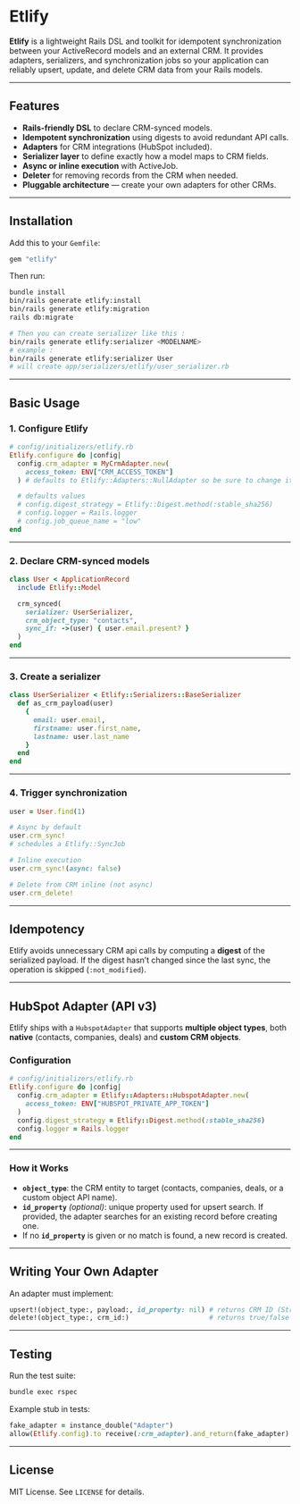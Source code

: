 # Etlify

**Etlify** is a lightweight Rails DSL and toolkit for idempotent synchronization between your ActiveRecord models and an external CRM.
It provides adapters, serializers, and synchronization jobs so your application can reliably upsert, update, and delete CRM data from your Rails models.

---

## Features

- **Rails-friendly DSL** to declare CRM-synced models.
- **Idempotent synchronization** using digests to avoid redundant API calls.
- **Adapters** for CRM integrations (HubSpot included).
- **Serializer layer** to define exactly how a model maps to CRM fields.
- **Async or inline execution** with ActiveJob.
- **Deleter** for removing records from the CRM when needed.
- **Pluggable architecture** — create your own adapters for other CRMs.

---

## Installation

Add this to your `Gemfile`:

```ruby
gem "etlify"
```

Then run:

```bash
bundle install
bin/rails generate etlify:install
bin/rails generate etlify:migration
rails db:migrate

# Then you can create serializer like this :
bin/rails generate etlify:serializer <MODELNAME>
# example :
bin/rails generate etlify:serializer User
# will create app/serializers/etlify/user_serializer.rb
```

---

## Basic Usage

### 1. Configure Etlify

```ruby
# config/initializers/etlify.rb
Etlify.configure do |config|
  config.crm_adapter = MyCrmAdapter.new(
    access_token: ENV["CRM_ACCESS_TOKEN"]
  ) # defaults to Etlify::Adapters::NullAdapter so be sure to change it

  # defaults values
  # config.digest_strategy = Etlify::Digest.method(:stable_sha256)
  # config.logger = Rails.logger
  # config.job_queue_name = "low"
end
```

---

### 2. Declare CRM-synced models

```ruby
class User < ApplicationRecord
  include Etlify::Model

  crm_synced(
    serializer: UserSerializer,
    crm_object_type: "contacts",
    sync_if: ->(user) { user.email.present? }
  )
end
```

---

### 3. Create a serializer

```ruby
class UserSerializer < Etlify::Serializers::BaseSerializer
  def as_crm_payload(user)
    {
      email: user.email,
      firstname: user.first_name,
      lastname: user.last_name
    }
  end
end
```

---

### 4. Trigger synchronization

```ruby
user = User.find(1)

# Async by default
user.crm_sync!
# schedules a Etlify::SyncJob

# Inline execution
user.crm_sync!(async: false)

# Delete from CRM inline (not async)
user.crm_delete!
```

---

## Idempotency

Etlify avoids unnecessary CRM api calls by computing a **digest** of the serialized payload.
If the digest hasn’t changed since the last sync, the operation is skipped (`:not_modified`).

---

## HubSpot Adapter (API v3)

Etlify ships with a `HubspotAdapter` that supports **multiple object types**, both **native** (contacts, companies, deals) and **custom CRM objects**.

### Configuration

```ruby
# config/initializers/etlify.rb
Etlify.configure do |config|
  config.crm_adapter = Etlify::Adapters::HubspotAdapter.new(
    access_token: ENV["HUBSPOT_PRIVATE_APP_TOKEN"]
  )
  config.digest_strategy = Etlify::Digest.method(:stable_sha256)
  config.logger = Rails.logger
end
```

---

### How it Works

- **`object_type`**: the CRM entity to target (contacts, companies, deals, or a custom object API name).
- **`id_property`** _(optional)_: unique property used for upsert search.
  If provided, the adapter searches for an existing record before creating one.
- If no **`id_property`** is given or no match is found, a new record is created.

---

## Writing Your Own Adapter

An adapter must implement:

```ruby
upsert!(object_type:, payload:, id_property: nil) # returns CRM ID (String)
delete!(object_type:, crm_id:)                    # returns true/false
```

---

## Testing

Run the test suite:

```bash
bundle exec rspec
```

Example stub in tests:

```ruby
fake_adapter = instance_double("Adapter")
allow(Etlify.config).to receive(:crm_adapter).and_return(fake_adapter)
```

---

## License

MIT License. See `LICENSE` for details.
